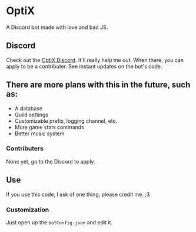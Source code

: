 # OptiX
A Discord bot made with love and bad JS.



## Discord
Check out the [OptiX Discord](https://discord.gg/ydjYVJ2). It'll really help me out.
When there, you can apply to be a contributer.
See instant updates on the bot's code.



## There are more plans with this in the future, such as:
- A database
- Guild settings
- Customizable prefix, logging channel, etc.
- More game stats commands
- Better music system



### Contributers
None yet, go to the Discord to apply.



## Use
If you use this code, I ask of one thing, please credit me. ;3



### Customization
Just open up the `botConfig.json` and edit it.
